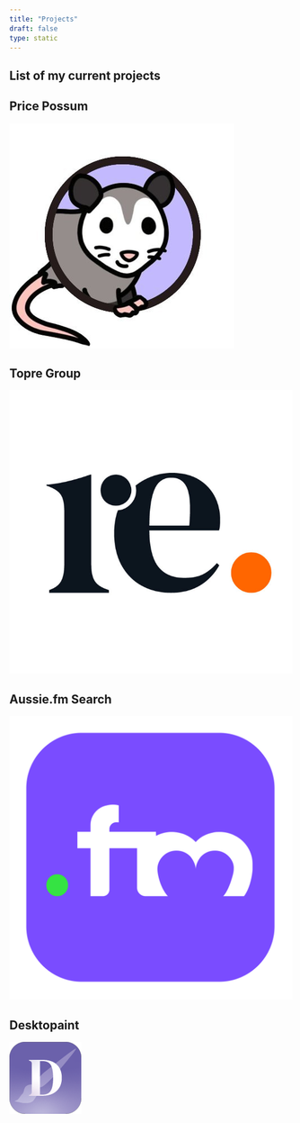 ```yaml
---
title: "Projects"
draft: false
type: static
---
```

## List of my current projects
<div class="row w-100 ls">
    <div class="pst">
        <a class="overlay" href="https://pricepossum.com/"></a>
        <div class="post__header pjh">
            <h2 class="post__title pj">
            Price Possum
            </h2>
        </div>
         <img src="/uploads/pricepossum.jpg" alt=""
          class="portimg">
    </div>
    <div class="pst">
        <a class="overlay" href="https://topre.com.au/"></a>
        <div class="post__header pjh">
            <h2 class="post__title pj">
            Topre Group
            </h2>
        </div>
          <img src="/uploads/topre.jpg" alt=""
          class="portimg">
    </div>
    <div class="pst">
        <a class="overlay" href="https://search.aussie.fm"></a>
        <div class="post__header pjh">
            <h2 class="post__title pj">
            Aussie.fm Search
            </h2>
        </div>
          <img src="/uploads/aussie.png" alt=""
          class="portimg">
    </div>
    <div class="pst">
        <a class="overlay" href="https://github.com/TopreGroup/Desktopaint"></a>
        <div class="post__header pjh">
            <h2 class="post__title pj">
            Desktopaint
            </h2>
        </div>
          <img src="/uploads/desktopaint.png" alt=""
          class="portimg">
    </div>
</div>
